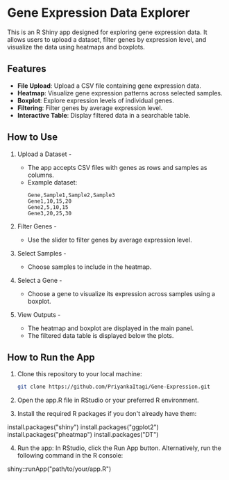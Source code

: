 # Gene Expression Data Explorer

This is an R Shiny app designed for exploring gene expression data. It allows users to upload a dataset, filter genes by expression level, and visualize the data using heatmaps and boxplots.

## Features
- **File Upload**: Upload a CSV file containing gene expression data.
- **Heatmap**: Visualize gene expression patterns across selected samples.
- **Boxplot**: Explore expression levels of individual genes.
- **Filtering**: Filter genes by average expression level.
- **Interactive Table**: Display filtered data in a searchable table.

## How to Use
1. Upload a Dataset - 
   - The app accepts CSV files with genes as rows and samples as columns.
   - Example dataset:
     ```csv
     Gene,Sample1,Sample2,Sample3
     Gene1,10,15,20
     Gene2,5,10,15
     Gene3,20,25,30
     ```

2. Filter Genes - 
   - Use the slider to filter genes by average expression level.

3. Select Samples - 
   - Choose samples to include in the heatmap.

4. Select a Gene - 
   - Choose a gene to visualize its expression across samples using a boxplot.

5. View Outputs - 
   - The heatmap and boxplot are displayed in the main panel.
   - The filtered data table is displayed below the plots.

## How to Run the App
1. Clone this repository to your local machine:
   ```bash
   git clone https://github.com/PriyankaItagi/Gene-Expression.git
2. Open the app.R file in RStudio or your preferred R environment.

3. Install the required R packages if you don't already have them:

install.packages("shiny")
install.packages("ggplot2")
install.packages("pheatmap")
install.packages("DT")

4. Run the app:
In RStudio, click the Run App button.
Alternatively, run the following command in the R console:

shiny::runApp("path/to/your/app.R")
